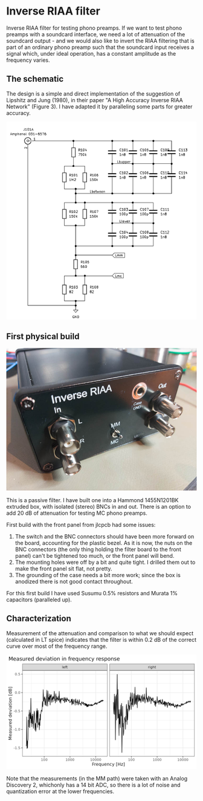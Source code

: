 #  Inverse RIAA filter

Inverse RIAA filter for testing phono preamps. If we want to test phono preamps with
a soundcard interface, we need a lot of attenuation of the soundcard output - and we
would also like to invert the RIAA filtering that is part of an ordinary phono 
preamp such that the soundcard input receives a signal which, under ideal operation,
has a constant amplitude as the frequency varies.

## The schematic

The design is a simple and direct implementation of the suggestion of Lipshitz and Jung (1980),
in their paper "A High Accuracy Inverse RIAA Network" (Figure 3). I have adapted it by paralleling
some parts for greater accuracy.

![One channel of the filter](./graphics/schematics_page1.png)

## First physical build

![Picture of assembled filter in a box](./graphics/iriaa-box.jpg)

This is a passive filter. I have built one into a Hammond 1455N1201BK extruded box,
with isolated (stereo) BNCs in and out. There is an option to add 20 dB of attenuation
for testing MC phono preamps.



First build with the front panel from jlcpcb had some issues:

1. The switch and the BNC connectors should have been more forward on the board, accounting for the plastic bezel. As it is now, the nuts on the BNC connectors (the only thing holding the filter board to the front panel) can't be tightened too much, or the front panel will bend.
2. The mounting holes were off by a bit and quite tight. I drilled them out to make the front panel sit flat, not pretty.
3. The grounding of the case needs a bit more work; since the box is anodized there is not good contact throughout.

For this first build I have used Susumu 0.5% resistors and Murata 1% capacitors (paralleled up).


## Characterization

Measurement of the attenuation and comparison to what we should expect (calculated
in LT spice) indicates that the filter is within 0.2 dB of the correct curve over
most of the frequency range.

![Measurements with Analog Discovery 2](./graphics/deviations.png)

Note that the measurements (in the MM path) were taken with an Analog Discovery
2, whichonly has a 14 bit ADC, so there is a lot of noise and quantization
error at the lower frequencies.